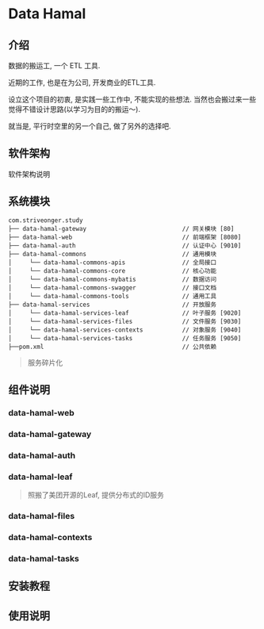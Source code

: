 # Data Hamal

## 介绍

数据的搬运工, 一个 ETL 工具.

近期的工作, 也是在为公司, 开发商业的ETL工具. 

设立这个项目的初衷, 是实践一些工作中, 不能实现的些想法. 当然也会搬过来一些觉得不错设计思路(以学习为目的的搬运～). 

就当是, 平行时空里的另一个自己, 做了另外的选择吧.

## 软件架构

软件架构说明

## 系统模块

~~~
com.striveonger.study
├── data-hamal-gateway                           // 网关模块 [80]
├── data-hamal-web                               // 前端框架 [8080]
├── data-hamal-auth                              // 认证中心 [9010]
├── data-hamal-commons                           // 通用模块
│     └── data-hamal-commons-apis                // 全局接口
│     └── data-hamal-commons-core                // 核心功能
│     └── data-hamal-commons-mybatis             // 数据访问
│     └── data-hamal-commons-swagger             // 接口文档
│     └── data-hamal-commons-tools               // 通用工具
├── data-hamal-services                          // 开放服务
│     └── data-hamal-services-leaf               // 叶子服务 [9020]
│     └── data-hamal-services-files              // 文件服务 [9030]
│     └── data-hamal-services-contexts           // 对象服务 [9040]
│     └── data-hamal-services-tasks              // 任务服务 [9050]
├──pom.xml                                       // 公共依赖
~~~

>   服务碎片化

## 组件说明
### data-hamal-web
### data-hamal-gateway
### data-hamal-auth
### data-hamal-leaf
> 照搬了美团开源的Leaf, 提供分布式的ID服务
### data-hamal-files
### data-hamal-contexts
### data-hamal-tasks



## 安装教程

## 使用说明
